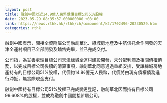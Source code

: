 ```yaml
---
layout: post
title: 融創中國以近14.9億人民幣受讓目標公司51%股權
date: 2023-05-29 08:35:37.000000000 +08:00
link: https://news.rthk.hk/rthk/ch/component/k2/1702496-20230529.htm
categories: rthk
---
```


融創中國表示，間接全資附屬公司融創華北、綠城房地產及中航信托合作開發的天津全運村項目已全部開發及銷售完畢，並已完成交付。

公司指，為妥善處理目標公司天津綠城全運村建設開發，未分配利潤及相關債權債務，以完成目標公司後續的清算事項，融創華北同意通過重組安排，受讓綠城房地產持有的目標公司51%股權，代價約14.86億元人民幣，代價將由現有債權債務進行沖抵，無實際現金支付。

融創中國持有目標公司51%股權已完成變更登記，融創華北因而持有目標公司99.608%的股權，並成為融創中國間接附屬公司。
